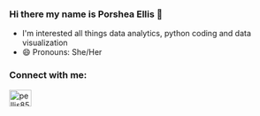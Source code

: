 ### Hi there my name is Porshea Ellis 👋
- I'm interested all things data analytics, python coding and data visualization
- 😄 Pronouns: She/Her

<h3 align="left">Connect with me:</h3>
<p align="left">
<a href="https://linkedin.com/in/pellis85" target="blank"><img align="center" src="https://raw.githubusercontent.com/rahuldkjain/github-profile-readme-generator/master/src/images/icons/Social/linked-in-alt.svg" alt="pellis85" height="30" width="40" /></a>
</p>

<!--
**pdellis85/pdellis85** is a ✨ _special_ ✨ repository because its `README.md` (this file) appears on your GitHub profile.

Here are some ideas to get you started:

- 🔭 I’m currently working on ...
- 🌱 I’m currently learning ...
- 👯 I’m looking to collaborate on ...
- 🤔 I’m looking for help with ...
- 💬 Ask me about ...
- 📫 How to reach me: ...
- 😄 Pronouns: ...
- ⚡ Fun fact: ...
-->
